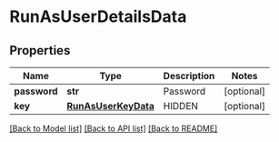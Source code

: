 # RunAsUserDetailsData

## Properties
Name | Type | Description | Notes
------------ | ------------- | ------------- | -------------
**password** | **str** | Password | [optional] 
**key** | [**RunAsUserKeyData**](RunAsUserKeyData.md) | HIDDEN | [optional] 

[[Back to Model list]](../README.md#documentation-for-models) [[Back to API list]](../README.md#documentation-for-api-endpoints) [[Back to README]](../README.md)


